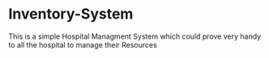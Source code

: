 # Inventory-System
This is a simple Hospital Managment System which could prove very handy to all the hospital to manage their Resources
